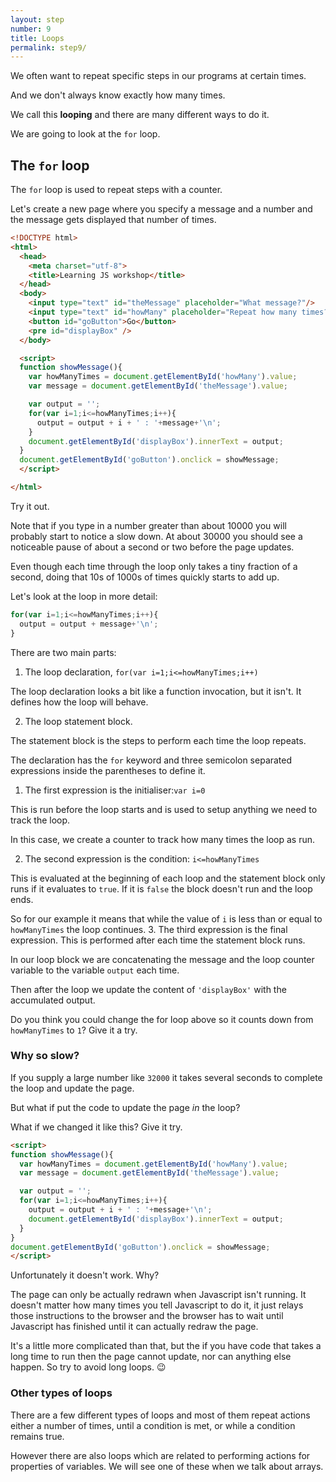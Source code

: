 ```yaml
---
layout: step
number: 9
title: Loops
permalink: step9/
---
```



We often want to repeat specific steps in our programs at certain times.

And we don't always know exactly how many times.

We call this **looping** and there are many different ways to do it.

We are going to look at the `for` loop.

## The `for` loop

The `for` loop is used to repeat steps with a counter.  

Let's create a new page where you specify a message and a number and the message gets displayed that number of times.

```html
<!DOCTYPE html>
<html>
  <head>
    <meta charset="utf-8">
    <title>Learning JS workshop</title>
  </head>
  <body>
    <input type="text" id="theMessage" placeholder="What message?"/>
    <input type="text" id="howMany" placeholder="Repeat how many times?"/>
    <button id="goButton">Go</button>
    <pre id="displayBox" />
  </body>

  <script>
  function showMessage(){
    var howManyTimes = document.getElementById('howMany').value;
    var message = document.getElementById('theMessage').value;

    var output = '';
    for(var i=1;i<=howManyTimes;i++){
      output = output + i + ' : '+message+'\n';
    }
    document.getElementById('displayBox').innerText = output;
  }
  document.getElementById('goButton').onclick = showMessage;
  </script>

</html>
```

Try it out.

Note that if you type in a number greater than about 10000 you will probably start to notice a slow down.  At about 30000 you should see a noticeable pause of about a second or two before the page updates.

Even though each time through the loop only takes a tiny fraction of a second, doing that 10s of 1000s of times quickly starts to add up.

Let's look at the loop in more detail:
```javascript
for(var i=1;i<=howManyTimes;i++){
  output = output + message+'\n';
}
```

There are two main parts:

1. The loop declaration, `for(var i=1;i<=howManyTimes;i++)`

  The loop declaration looks a bit like a function invocation,  but it isn't.  It defines how the loop will behave.

2. The loop statement block.

  The statement block is the steps to perform each time the loop repeats.

The declaration has the `for` keyword and three semicolon separated expressions inside the parentheses to define it.  

1. The first expression is the initialiser:`var i=0`

  This is run before the loop starts and is used to setup anything we need to track the loop.

  In this case, we create a counter to track how many times the loop as run.

2. The second expression is the condition: `i<=howManyTimes`

  This is evaluated at the beginning of each loop and the statement block only runs if it evaluates to `true`.  If it is `false` the block doesn't run and the loop ends.  

  So for our example it means that while the value of `i` is less than or equal to `howManyTimes` the loop continues.
3. The third expression is the final expression.  This is performed after each time the statement block runs.

In our loop block we are concatenating the message and the loop counter variable to the variable `output` each time.

Then after the loop we update the content of `'displayBox'` with the accumulated output.

Do you think you could change the for loop above so it counts down from `howManyTimes` to `1`?  Give it a try.

### Why so slow?

If you supply a large number like `32000` it takes several seconds to complete the loop and update the page.

But what if put the code to update the page *in* the loop?

What if we changed it like this?  Give it try.

```html
<script>
function showMessage(){
  var howManyTimes = document.getElementById('howMany').value;
  var message = document.getElementById('theMessage').value;

  var output = '';
  for(var i=1;i<=howManyTimes;i++){
    output = output + i + ' : '+message+'\n';
    document.getElementById('displayBox').innerText = output;
  }
}
document.getElementById('goButton').onclick = showMessage;
</script>
```

Unfortunately it doesn't work. Why?

The page can only be actually redrawn when Javascript isn't running.  It doesn't matter how many times you tell Javascript to do it, it just relays those instructions to the browser and the browser has to wait until Javascript has finished until it can actually redraw the page.  

It's a little more complicated than that, but the if you have code that takes a long time to run then the page cannot update, nor can anything else happen.  So try to avoid long loops. :wink:

### Other types of loops

There are a few different types of loops and most of them repeat actions either a number of times,  until a condition is met, or while a condition remains true.

However there are also loops which are related to performing actions for properties of variables.  We will see one of these when we talk about arrays.
